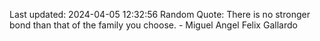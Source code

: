 Last updated: 2024-04-05 12:32:56
Random Quote: There is no stronger bond than that of the family you choose. - Miguel Angel Felix Gallardo
